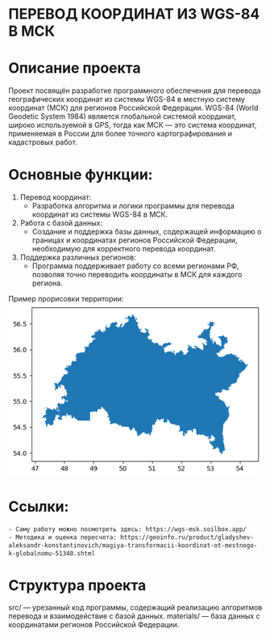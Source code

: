 # ПЕРЕВОД КООРДИНАТ ИЗ WGS-84 В МСК

# Описание проекта
Проект посвящён разработке программного обеспечения для перевода географических координат из системы WGS-84 в местную систему координат (МСК) для регионов Российской Федерации. WGS-84 (World Geodetic System 1984) является глобальной системой координат, широко используемой в GPS, тогда как МСК — это система координат, применяемая в России для более точного картографирования и кадастровых работ.

# Основные функции:
1. Перевод координат: 
    - Разработка алгоритма и логики программы для перевода координат из системы WGS-84 в МСК.
2. Работа с базой данных: 
    - Создание и поддержка базы данных, содержащей информацию о границах и координатах регионов Российской Федерации, необходимую для корректного перевода координат.
3. Поддержка различных регионов: 
    - Программа поддерживает работу со всеми регионами РФ, позволяя точно переводить координаты в МСК для каждого региона.
    
Пример прорисовки территории:
    ![Py](materials/Republic_of_Tatarstan.png)

# Ссылки:
    - Саму работу можно посмотреть здесь: https://wgs-msk.soilbox.app/ 
    - Методика и оценка пересчета: https://geoinfo.ru/product/gladyshev-aleksandr-konstantinovich/magiya-transformacii-koordinat-ot-mestnogo-k-globalnomu-51340.shtml

# Структура проекта
src/ — урезанный код программы, содержащий реализацию алгоритмов перевода и взаимодействие с базой данных.
materials/ — база данных с координатами регионов Российской Федерации.